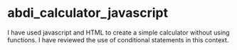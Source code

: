 # abdi_calculator_javascript

I have used javascript and HTML to create a simple calculator without using functions. 
I have reviewed the use of conditional statements in this context.
